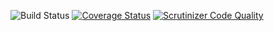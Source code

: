 ![Build Status](https://github.com/simplesamlphp/simplesamlphp-module-radius/workflows/CI/badge.svg?branch=master)
[![Coverage Status](https://codecov.io/gh/simplesamlphp/simplesamlphp-module-radius/branch/master/graph/badge.svg)](https://codecov.io/gh/simplesamlphp/simplesamlphp-module-radius)
[![Scrutinizer Code Quality](https://scrutinizer-ci.com/g/simplesamlphp/simplesamlphp-module-radius/badges/quality-score.png?b=master)](https://scrutinizer-ci.com/g/simplesamlphp/simplesamlphp-module-radius/?branch=master)
